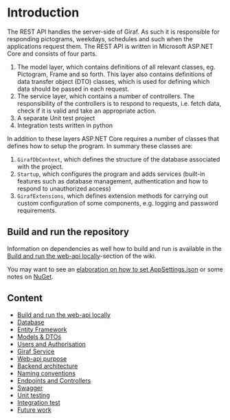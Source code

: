 # Introduction

The REST API handles the server-side of Giraf. As such it is responsible for responding pictograms, weekdays, schedules and such when the applications request them.
The REST API is written in Microsoft ASP.NET Core and consists of four parts.

 1. The model layer, which contains definitions of all relevant classes, eg. Pictogram, Frame and so forth. This layer also contains definitions of data transfer object (DTO) classes, which is used for defining which data should be passed in each request.
 2. The service layer, which contains a number of controllers. The responsibility of the controllers is to respond to requests, i.e. fetch data, check if it is valid and take an appropriate action.
 3. A separate Unit test project
 4. Integration tests written in python

In addition to these layers ASP.NET Core requires a number of classes that defines how to setup the program. In summary these classes are:

 1. ```GirafDbContext```, which defines the structure of the database associated with the project.
 2. ```Startup```, which configures the program and adds services (built-in features such as database management, authentication and how to respond to unauthorized access)
 3. ```GirafExtensions```, which defines extension methods for carrying out custom configuration of some components, e.g. logging and password requirements.

## Build and run the repository

Information on dependencies as well how to build and run is available in the [Build and run the web-api locally](./BuildAndRunLocally.md)-section of the wiki.

You may want to see an [elaboration on how to set AppSettings.json](./ConnectionString.md) or some notes on [NuGet](./NugetWithDotnetCore.md).

## Content

- [Build and run the web-api locally](./BuildAndRunLocally.md)
- [Database](./Database.md)
- [Entity Framework](./EntityFramework.md)
- [Models & DTOś](./ModelsAndDTOs.md)
- [Users and Authorisation](./Authorization.md)
- [Giraf Service](./GirafService.md)
- [Web-api purpose](./WebApiPurpose.md)
- [Backend architecture](./BackendArchitecture.md)
- [Naming conventions](./NamingConventions.md)
- [Endpoints and Controllers](./EndpointsAndControllers.md)
- [Swagger](./Swagger.md)
- [Unit testing](./UnitTesting.md)
- [Integration test](./IntegrationTest.md)
- [Future work](./FutureWork.md)
